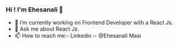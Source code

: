 ### Hi ! I'm Ehesanali 👋

- 🔭 I’m currently working on Frontend Developer with a React Js.
- 💬 Ask me about React Js.
- 📫 How to reach me:- Linkedin :- @Ehesanali Masi 
